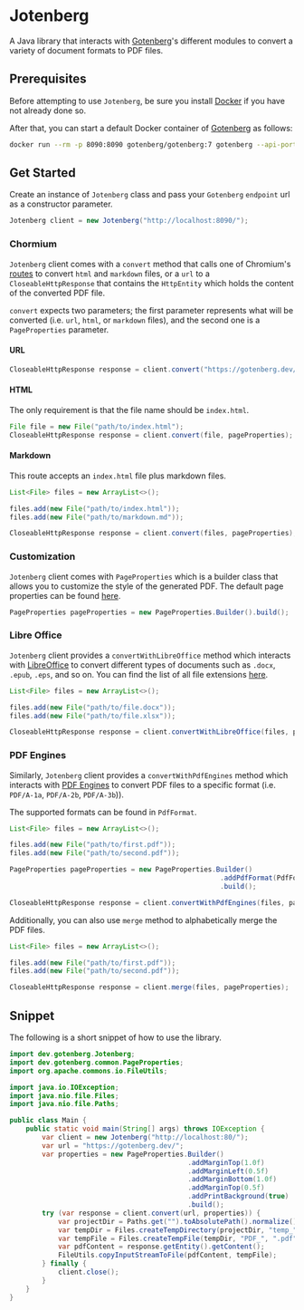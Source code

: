 # Jotenberg

A Java library that interacts with [Gotenberg](https://gotenberg.dev/)'s different modules to convert a variety of document formats to PDF files.

## Prerequisites

Before attempting to use `Jotenberg`, be sure you install [Docker](https://www.docker.com/) if you have not already done so.

After that, you can start a default Docker container of [Gotenberg](https://gotenberg.dev/) as follows:

```bash
docker run --rm -p 8090:8090 gotenberg/gotenberg:7 gotenberg --api-port=8090
```

## Get Started

Create an instance of `Jotenberg` class and pass your `Gotenberg` `endpoint` url as a constructor parameter.

```java
Jotenberg client = new Jotenberg("http://localhost:8090/");
```

### Chormium

`Jotenberg` client comes with a `convert` method that calls one of Chromium's [routes](https://gotenberg.dev/docs/modules/chromium#routes) to convert `html` and `markdown` files, or a `url` to a `CloseableHttpResponse` that contains the `HttpEntity` which holds the content of the converted PDF file.

`convert` expects two parameters; the first parameter represents what will be converted (i.e. `url`, `html`, or `markdown` files), and the second one is a `PageProperties` parameter.

#### URL

```java
CloseableHttpResponse response = client.convert("https://gotenberg.dev/", pageProperties);
```

#### HTML

The only requirement is that the file name should be `index.html`.

```java
File file = new File("path/to/index.html");
CloseableHttpResponse response = client.convert(file, pageProperties);
```

#### Markdown

This route accepts an `index.html` file plus markdown files.

```java
List<File> files = new ArrayList<>();

files.add(new File("path/to/index.html"));
files.add(new File("path/to/markdown.md"));

CloseableHttpResponse response = client.convert(files, pageProperties);
```

### Customization

`Jotenberg` client comes with `PageProperties` which is a builder class that allows you to customize the style of the generated PDF. The default page properties can be found [here](https://gotenberg.dev/docs/modules/chromium#routes).

```java
PageProperties pageProperties = new PageProperties.Builder().build();
```
### Libre Office
`Jotenberg` client provides a `convertWithLibreOffice` method which interacts with [LibreOffice](https://gotenberg.dev/docs/modules/libreoffice) to convert different types of documents such as `.docx`, `.epub`, `.eps`, and so on. You can find the list of all file extensions [here](https://gotenberg.dev/docs/modules/libreoffice#route).

```java
List<File> files = new ArrayList<>();

files.add(new File("path/to/file.docx"));
files.add(new File("path/to/file.xlsx"));

CloseableHttpResponse response = client.convertWithLibreOffice(files, pageProperties);
```

### PDF Engines
Similarly, `Jotenberg` client provides a `convertWithPdfEngines` method which interacts with [PDF Engines](https://gotenberg.dev/docs/modules/pdf-engines) to convert PDF files to a specific format (i.e. `PDF/A-1a`, `PDF/A-2b`, `PDF/A-3b`)).

The supported formats can be found in `PdfFormat`.

```java
List<File> files = new ArrayList<>();

files.add(new File("path/to/first.pdf"));
files.add(new File("path/to/second.pdf"));

PageProperties pageProperties = new PageProperties.Builder()
                                                    .addPdfFormat(PdfFormat.A_3B.format())
                                                    .build();

CloseableHttpResponse response = client.convertWithPdfEngines(files, pageProperties);
```

Additionally, you can also use `merge` method to alphabetically merge the PDF files.

```java
List<File> files = new ArrayList<>();

files.add(new File("path/to/first.pdf"));
files.add(new File("path/to/second.pdf"));

CloseableHttpResponse response = client.merge(files, pageProperties);
```
## Snippet

The following is a short snippet of how to use the library.

```java
import dev.gotenberg.Jotenberg;
import dev.gotenberg.common.PageProperties;
import org.apache.commons.io.FileUtils;

import java.io.IOException;
import java.nio.file.Files;
import java.nio.file.Paths;

public class Main {
    public static void main(String[] args) throws IOException {
        var client = new Jotenberg("http://localhost:80/");
        var url = "https://gotenberg.dev/";
        var properties = new PageProperties.Builder()
                                            .addMarginTop(1.0f)
                                            .addMarginLeft(0.5f)
                                            .addMarginBottom(1.0f)
                                            .addMarginTop(0.5f)
                                            .addPrintBackground(true)
                                            .build();
        try (var response = client.convert(url, properties)) {
            var projectDir = Paths.get("").toAbsolutePath().normalize();
            var tempDir = Files.createTempDirectory(projectDir, "temp_");
            var tempFile = Files.createTempFile(tempDir, "PDF_", ".pdf").toFile();
            var pdfContent = response.getEntity().getContent();
            FileUtils.copyInputStreamToFile(pdfContent, tempFile);
        } finally {
            client.close();
        }
    }
}
```
